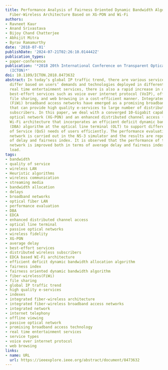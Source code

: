 ```yaml
---
title: Performance Analysis of Fairness Oriented Dynamic Bandwidth Algorithm in Integrated
  Fiber-Wireless Architecture Based on XG-PON and Wi-Fi
authors:
- Ravneet Kaur
- Anand Srivastava
- Bijoy Chand Chatterjee
- Abhijit Mitra
- Byrav Ramamurthy
date: '2018-07-01'
publishDate: '2024-07-21T02:26:10.014442Z'
publication_types:
- paper-conference
publication: '*2018 20th International Conference on Transparent Optical Networks
  (ICTON)*'
doi: 10.1109/ICTON.2018.8473632
abstract: In today’s global IP traffic trend, there are various service types that
  differ based on users’ demands and technologies deployed in different regions. Besides
  real time entertainment services, there is also a rapid increase in demand to deliver
  best-effort services such as voice over internet protocol (VoIP), offline viewing,
  file sharing, and web browsing in a cost-efficient manner. Integrated fiber-wireless
  (FiWi) broadband access networks have emerged as a promising broadband access technology
  that can provide high quality e-services to large number of distributed wireless
  subscribers. In this paper, we deal with a converged 10-Gigabit capable passive
  optical network (XG-PON) and an enhanced distributed channel access (EDCA) based
  Wi-Fi architecture that incorporates an efficient deficit dynamic bandwidth allocation
  (DBA) algorithm at the optical line terminal (OLT) to support different Quality
  of Service (QoS) needs of users efficiently. The performance evaluation of the integrated
  network is carried out in the NS-3 simulator and the results are reported in terms
  of delay and fairness index. It is observed that the performance of the integrated
  network is improved both in terms of average delay and fairness index up to a certain
  load.
tags:
- bandwidth
- quality of service
- wireless LAN
- Heuristic algorithms
- wireless communication
- streaming media
- bandwidth allocation
- delays
- broadband networks
- optical fiber LAN
- performance evaluation
- DBA
- EDCA
- enhanced distributed channel access
- optical line terminal
- passive optical networks
- wireless fidelity
- XG-PON
- average delay
- best-effort services
- distributed wireless subscribers
- EDCA based WI-Fi architecture
- efficient deficit dynamic bandwidth allocation algorithm
- fairness index
- fairness oriented dynamic bandwidth algorithm
- fiber-wireless(FiWi)
- file sharing
- global IP traffic trend
- high quality e-services
- indexes
- integrated fiber-wireless architecture
- integrated fiber-wireless broadband access networks
- integrated network
- internet telephony
- offline viewing
- passive optical network
- promising broadband access technology
- real time entertainment services
- service types
- voice over internet protocol
- web browsing
links:
- name: URL
  url: https://ieeexplore.ieee.org/abstract/document/8473632
---
```

